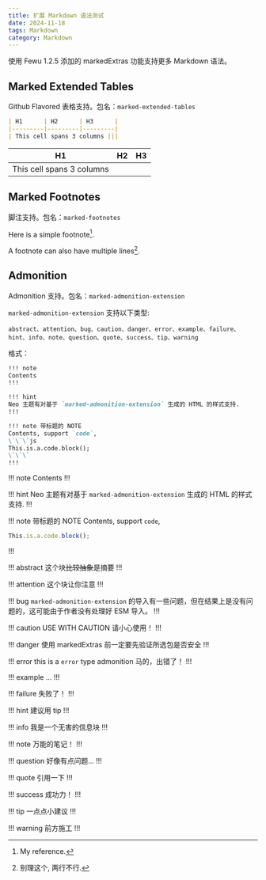 ```yaml
---
title: 扩展 Markdown 语法测试
date: 2024-11-18
tags: Markdown
category: Markdown
---
```

使用 Fewu 1.2.5 添加的 markedExtras 功能支持更多 Markdown 语法。
<!--more-->

## Marked Extended Tables

Github Flavored 表格支持。包名：`marked-extended-tables`

```markdown
| H1      | H2      | H3      |
|---------|---------|---------|
| This cell spans 3 columns |||
```

| H1      | H2      | H3      |
|---------|---------|---------|
| This cell spans 3 columns |||

## Marked Footnotes

脚注支持。包名：`marked-footnotes`

Here is a simple footnote[^1].

A footnote can also have multiple lines[^2].

## Admonition

Admonition 支持。包名：`marked-admonition-extension`

`marked-admonition-extension` 支持以下类型:
```
abstract、attention、bug、caution、danger、error、example、failure、hint、info、note、question、quote、success、tip、warning
```

格式：

```md
!!! note
Contents
!!!

!!! hint
Neo 主题有对基于 `marked-admonition-extension` 生成的 HTML 的样式支持.
!!!

!!! note 带标题的 NOTE
Contents, support `code`,
\`\`\`js
This.is.a.code.block();
\`\`\`
!!!
```

!!! note
Contents
!!!

!!! hint
Neo 主题有对基于 `marked-admonition-extension` 生成的 HTML 的样式支持.
!!!

!!! note 带标题的 NOTE
Contents, support `code`,
```js
This.is.a.code.block();
```
!!!

!!! abstract
这个块~~比较抽象~~是摘要
!!!

!!! attention
这个块让你注意
!!!

!!! bug
`marked-admonition-extension` 的导入有一些问题，但在结果上是没有问题的，这可能由于作者没有处理好 ESM 导入。
!!!

!!! caution USE WITH CAUTION
请小心使用！
!!!

!!! danger 
使用 markedExtras 前一定要先验证所选包是否安全
!!!

!!! error this is a `error` type admonition
马的，出错了！
!!!

!!! example
...
!!!

!!! failure
失败了！
!!!

!!! hint
建议用 tip
!!!

!!! info
我是一个无害的信息块
!!!

!!! note
万能的笔记！
!!!

!!! question
好像有点问题...
!!!

!!! quote
引用一下
!!!

!!! success
成功力！
!!!

!!! tip
一点点小建议
!!!

!!! warning
前方施工
!!!

[^1]: My reference.
[^2]: 别理这个, 两行不行.